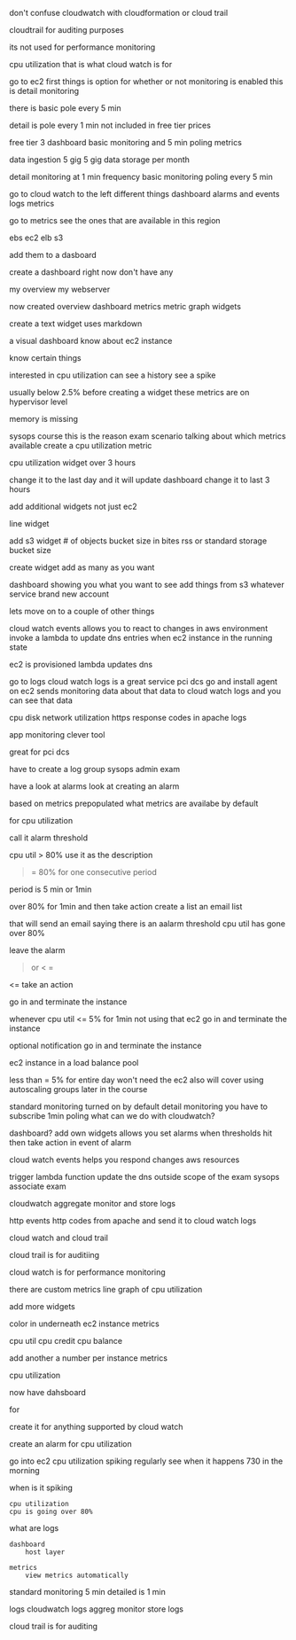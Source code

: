 don't confuse cloudwatch with cloudformation or cloud trail

cloudtrail for auditing purposes

its not used for performance monitoring

cpu utilization
that is what cloud watch is for

go to ec2
first things is option for 
	whether or not monitoring is enabled  this is detail monitoring

there is basic pole every 5 min

detail is pole every 1 min
not included in free tier prices

free tier 3 dashboard basic monitoring and 5 min poling
metrics

data ingestion 5 gig
5 gig data storage per month

detail monitoring at 1 min frequency basic monitoring
poling every 5 min

go to cloud watch
	to the left different things dashboard alarms and events
    logs metrics 

go to metrics see the ones that are available in this region

ebs 
ec2 
elb
s3

add them to a dasboard

create a dashboard right now don't have any

my overview
my webserver

now created overview dashboard metrics
metric graph widgets

create a text widget 
    uses markdown 

a visual dashboard
know about ec2 instance

know certain things

interested in cpu utilization can see a history
see a spike

usually below 2.5%
before creating a widget these metrics are on hypervisor level

memory is missing

sysops course this is the reason
exam scenario talking about which metrics available
create a cpu utilization metric

cpu utilization widget over 3 hours

change it to the last day and it will update dashboard
change it to last 3 hours

add additional widgets not just ec2

line widget 

add s3 widget 
	# of objects
	bucket size in bites
	rss or standard storage bucket size

create widget
add as many as you want 

dashboard showing you what you want to see add things from s3
whatever service
brand new account

lets move on to a couple of other things

cloud watch events allows you to react to changes in aws environment
invoke a lambda to update dns entries when ec2 instance in the running state

ec2 is provisioned lambda updates dns

go to logs
cloud watch logs is a great service
pci dcs
go and install agent on ec2 sends monitoring data about that data to cloud watch logs and you can see that data

cpu disk network utilization
https response codes in apache logs

app monitoring clever tool

great for pci dcs

have to create a log group
sysops admin exam

have a look at alarms
look at creating an alarm

based on metrics prepopulated 
    what metrics are availabe by default 

for cpu utilization

call it alarm threshold

cpu util > 80%
use it as the description

>= 80% for one consecutive period 

period is 5 min or 1min

over 80% for 1min and then take action
create a list
	an email list
	

that will send an email saying there is an aalarm threshold 
cpu util has gone over 80% 

leave the alarm 
> or < =


<= take an action

go in and terminate the instance

whenever cpu util <= 5% for 1min not using that ec2
go in and terminate the instance

optional notification
go in and terminate the instance

ec2 instance in a load balance pool

less than = 5% for entire day won't need the ec2 also will cover using autoscaling groups later in the course

standard monitoring turned on by default
detail monitoring you have to subscribe
1min poling
what can we do with cloudwatch?

dashboard?
add own widgets
allows you set alarms when thresholds hit
then take action in event of alarm

cloud watch events
	helps you respond
	changes aws resources

trigger lambda function update the dns
outside scope of the exam sysops associate exam

cloudwatch aggregate monitor and store logs

http events
http codes from apache
and send it to cloud watch logs


cloud watch and cloud trail

cloud trail is for auditiing

cloud watch is for performance monitoring

there are custom metrics
    line graph of cpu utilization 

add more widgets 

color in underneath 
    ec2 instance metrics 

cpu util 
cpu credit 
cpu balance 

add another 
a number
per instance metrics 

cpu utilization 

now have dahsboard 

for 

create it for anything supported by cloud watch 

create an alarm for cpu utilization 

go into ec2 
cpu utilization spiking regularly
see when it happens 
    730 in the morning 

when is it spiking 
    
    cpu utilization 
    cpu is going over 80%

   what are logs  

    dashboard 
        host layer 

    metrics 
        view metrics automatically

standard monitoring 5 min 
detailed is 1 min 

logs cloudwatch logs 
    aggreg
    monitor 
    store logs 

cloud trail is for auditing


